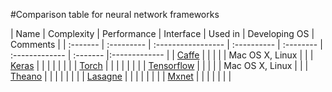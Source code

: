 #Comparison table for neural network frameworks

| Name      | Complexity | Performance | Interface | Used in        | Developing OS  | Comments |
| :-------  | :--------- | :----------------- | :---------- | :-------- | :------------- | :-------    |:------------- |
| [Caffe]() |            |                    |             |           |  Mac OS X, Linux | |
| [Keras]() |            |                    |             |           |                |                  |
| [Torch]() |            |                    |             |           |                |                   |
| [Tensorflow]() |            |                    |             |           | Mac OS X, Linux    |         |
| [Theano]() |            |                    |             |           |                |                  |
| [Lasagne]() |            |                    |             |           |                |                 |
| [Mxnet]() |            |                    |             |           |                |                 |
